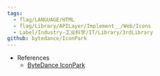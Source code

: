 ```yaml
---
tags:
  - flag/LANGUAGE/HTML
  - flag/Library/APILayer/Implement__/Web/Icons
  - Label/Industry-工业科学/IT/Library/3rdLibrary
github: bytedance/IconPark
---
```


- References
    - [ByteDance IconPark](https://iconpark.oceanengine.com/official)
